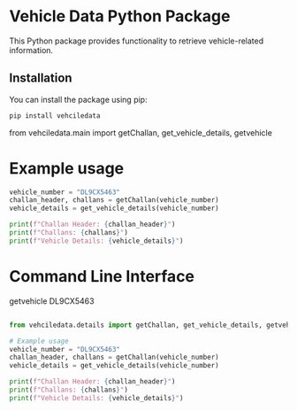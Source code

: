 # Vehicle Data Python Package

This Python package provides functionality to retrieve vehicle-related information.

## Installation

You can install the package using pip:

```bash
pip install vehciledata
```

from vehciledata.main import getChallan, get_vehicle_details, getvehicle

# Example usage
```py
vehicle_number = "DL9CX5463"
challan_header, challans = getChallan(vehicle_number)
vehicle_details = get_vehicle_details(vehicle_number)

print(f"Challan Header: {challan_header}")
print(f"Challans: {challans}")
print(f"Vehicle Details: {vehicle_details}")
```

# Command Line Interface

getvehicle DL9CX5463


```py

from vehciledata.details import getChallan, get_vehicle_details, getvehicle

# Example usage
vehicle_number = "DL9CX5463"
challan_header, challans = getChallan(vehicle_number)
vehicle_details = get_vehicle_details(vehicle_number)

print(f"Challan Header: {challan_header}")
print(f"Challans: {challans}")
print(f"Vehicle Details: {vehicle_details}")

```
